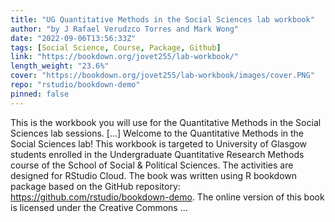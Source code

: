 ```yaml
---
title: "UG Quantitative Methods in the Social Sciences lab workbook"
author: "by J Rafael Verudzco Torres and Mark Wong"
date: "2022-09-06T13:56:33Z"
tags: [Social Science, Course, Package, Github]
link: "https://bookdown.org/jovet255/lab-workbook/"
length_weight: "23.6%"
cover: "https://bookdown.org/jovet255/lab-workbook/images/cover.PNG"
repo: "rstudio/bookdown-demo"
pinned: false
---
```


This is the workbook you will use for the Quantitative Methods in the Social Sciences lab sessions. [...] Welcome to the Quantitative Methods in the Social Sciences lab! This workbook is targeted to University of Glasgow students enrolled in the Undergraduate Quantitative Research Methods course of the School of Social & Political Sciences. The activities are designed for RStudio Cloud. The book was written using R bookdown package based on the GitHub repository: https://github.com/rstudio/bookdown-demo. The online version of this book is licensed under the Creative Commons ...
